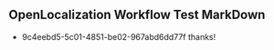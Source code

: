 ## OpenLocalization Workflow Test MarkDown
* 9c4eebd5-5c01-4851-be02-967abd6dd77f 
thanks!<!--HONumber=Mar16_HO2-->
